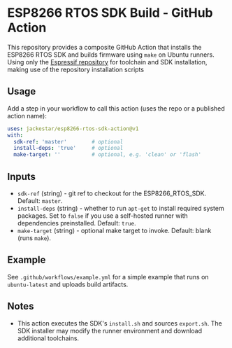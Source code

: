 # ESP8266 RTOS SDK Build - GitHub Action

This repository provides a composite GitHub Action that installs the ESP8266 RTOS SDK and builds firmware using `make` on Ubuntu runners. Using only the [Espressif repository](https://github.com/espressif/ESP8266_RTOS_SDK) for toolchain and SDK installation, making use of the repository installation scripts

## Usage

Add a step in your workflow to call this action (uses the repo or a published action name):

```yaml
uses: jackestar/esp8266-rtos-sdk-action@v1
with:
  sdk-ref: 'master'        # optional
  install-deps: 'true'     # optional
  make-target: ''          # optional, e.g. 'clean' or 'flash'
```

## Inputs

- `sdk-ref` (string) - git ref to checkout for the ESP8266_RTOS_SDK. Default: `master`.
- `install-deps` (string) - whether to run `apt-get` to install required system packages. Set to `false` if you use a self-hosted runner with dependencies preinstalled. Default: `true`.
- `make-target` (string) - optional make target to invoke. Default: blank (runs `make`).

## Example

See `.github/workflows/example.yml` for a simple example that runs on `ubuntu-latest` and uploads build artifacts.

## Notes

- This action executes the SDK's `install.sh` and sources `export.sh`. The SDK installer may modify the runner environment and download additional toolchains.